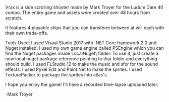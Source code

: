 Vrax is a side scrolling shooter made by Mark Troyer for the Ludum Dare 40 compo. The entire game and assets were created over 48 hours from scratch.

It features 4 playable ships that you can transform between at will each with their own trade-offs.

Tools Used:
I used Visual Studio 2017 with .NET Core framework 2.0 and Nuget installed.
I used my own game engine called PSEngine which you can find the Nuget packages inside LocalNuget\ folder. To use it, just create a new local nuget package reference pointing to that folder and everything should build.
I used FLStudio 12 to make the music and sfxr for the sound effects.
I used Pyxel Edit and Paint.Net to make the sprites.
I used TexturePacker to package the sprites into atlas's.

I hope you enjoy the game! I'll have a recorded time-lapse uploaded later.

-Mark Troyer